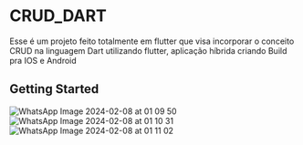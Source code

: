 # CRUD_DART

Esse é um projeto feito totalmente em flutter que visa incorporar o conceito CRUD na linguagem Dart utilizando flutter, aplicação híbrida criando Build pra IOS e Android

## Getting Started


![WhatsApp Image 2024-02-08 at 01 09 50](https://github.com/arthurccp/indt-challenge/assets/66705949/d55e933c-28a7-484e-97c6-811cc796e305)
![WhatsApp Image 2024-02-08 at 01 10 31](https://github.com/arthurccp/indt-challenge/assets/66705949/676111d3-062d-4b90-ae1d-003f2636b12f)
![WhatsApp Image 2024-02-08 at 01 11 02](https://github.com/arthurccp/indt-challenge/assets/66705949/1d02ca5f-f71c-4b91-8334-d745093ea661)
